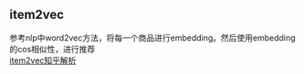 ## item2vec
参考nlp中word2vec方法，将每一个商品进行embedding。然后使用embedding的cos相似性，进行推荐  
[item2vec知乎解析](https://zhuanlan.zhihu.com/p/24339183?refer=deeplearning-surfing)